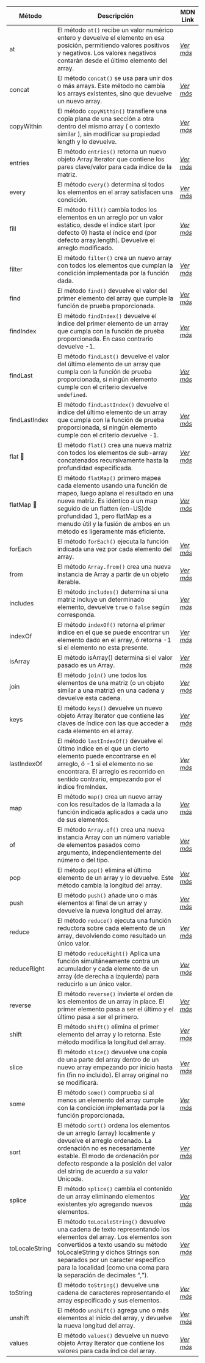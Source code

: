 
| Método         | Descripción                                                                                                                                                                                                                                                                                             | MDN Link                                                                                                          |
| -------------- | ------------------------------------------------------------------------------------------------------------------------------------------------------------------------------------------------------------------------------------------------------------------------------------------------------- | ----------------------------------------------------------------------------------------------------------------- |
| at             | El método `at()` recibe un valor numérico entero y devuelve el elemento en esa posición, permitiendo valores positivos y negativos. Los valores negativos contarán desde el último elemento del array.                                                                                                  | _[Ver más](https://developer.mozilla.org/es/docs/Web/JavaScript/Reference/Global_Objects/Array/at )_              |
| concat         | El método `concat()` se usa para unir dos o más arrays. Este método no cambia los arrays existentes, sino que devuelve un nuevo array.                                                                                                                                                                  | _[Ver más](https://developer.mozilla.org/es/docs/Web/JavaScript/Reference/Global_Objects/Array/concat)_           |
| copyWithin     | El método `copyWithin()` transfiere una copia plana de una sección a otra dentro del mismo array ( o contexto similar ), sin modificar su propiedad length y lo devuelve.                                                                                                                               | _[Ver más](https://developer.mozilla.org/es/docs/Web/JavaScript/Reference/Global_Objects/Array/copyWithin )_      |
| entries        | El método `entries()` retorna un nuevo objeto Array Iterator que contiene los pares clave/valor para cada índice de la matriz.                                                                                                                                                                          | _[Ver más](https://developer.mozilla.org/es/docs/Web/JavaScript/Reference/Global_Objects/Array/entries )_         |
| every          | El método `every()` determina si todos los elementos en el array satisfacen una condición.                                                                                                                                                                                                              | _[Ver más](https://developer.mozilla.org/es/docs/Web/JavaScript/Reference/Global_Objects/Array/every )_           |
| fill           | El método `fill()` cambia todos los elementos en un arreglo por un valor estático, desde el índice start (por defecto 0) hasta el índice end (por defecto array.length). Devuelve el arreglo modificado.                                                                                                | _[Ver más](https://developer.mozilla.org/es/docs/Web/JavaScript/Reference/Global_Objects/Array/filter )_          |
| filter         | El método `filter()` crea un nuevo array con todos los elementos que cumplan la condición implementada por la función dada.                                                                                                                                                                             | _[Ver más](https://developer.mozilla.org/es/docs/Web/JavaScript/Reference/Global_Objects/Array/at )_              |
| find           | El método `find()` devuelve el valor del primer elemento del array que cumple la función de prueba proporcionada.                                                                                                                                                                                       | _[Ver más](https://developer.mozilla.org/es/docs/Web/JavaScript/Reference/Global_Objects/Array/find )_            |
| findIndex      | El método `findIndex()` devuelve el índice del primer elemento de un array que cumpla con la función de prueba proporcionada. En caso contrario devuelve -1.                                                                                                                                            | _[Ver más](https://developer.mozilla.org/es/docs/Web/JavaScript/Reference/Global_Objects/Array/findIndex )_       |
| findLast       | El método `findLast()` devuelve el valor del último elemento de un array que cumpla con la función de prueba proporcionada, si ningún elemento cumple con el criterio devuelve `undefined`.                                                                                                             | _[Ver más](https://developer.mozilla.org/en-US/docs/Web/JavaScript/Reference/Global_Objects/Array/findLast)_      |
| findLastIndex  | El método `findLastIndex()` devuelve el índice del último elemento de un array que cumpla con la función de prueba proporcionada, si ningún elemento cumple con el criterio devuelve -1.                                                                                                                | _[Ver más](https://developer.mozilla.org/en-US/docs/Web/JavaScript/Reference/Global_Objects/Array/findLastIndex)_ |
| flat     🧪     | El método `flat()` crea una nueva matriz con todos los elementos de sub-array concatenados recursivamente hasta la profundidad especificada.                                                                                                                                                            | _[Ver más](https://developer.mozilla.org/es/docs/Web/JavaScript/Reference/Global_Objects/Array/flat)_             |
| flatMap    🧪   | El método `flatMap()` primero mapea cada elemento usando una función de mapeo, luego aplana el resultado en una nueva matriz. Es idéntico a un map seguido de un flatten (en-US)de profundidad 1, pero flatMap es a menudo útil y la fusión de ambos en un método es ligeramente más eficiente.         | _[Ver más](https://developer.mozilla.org/es/docs/Web/JavaScript/Reference/Global_Objects/Array/flatMap )_         |
| forEach        | El método `forEach()` ejecuta la función indicada una vez por cada elemento del array.                                                                                                                                                                                                                  | _[Ver más](https://developer.mozilla.org/es/docs/Web/JavaScript/Reference/Global_Objects/Array/forEach )_         |
| from           | El método `Array.from()` crea una nueva instancia de Array a partir de un objeto iterable.                                                                                                                                                                                                              | _[Ver más](https://developer.mozilla.org/es/docs/Web/JavaScript/Reference/Global_Objects/Array/from)_             |
| includes       | El método `includes()` determina si una matriz incluye un determinado elemento, devuelve `true` o `false` según corresponda.                                                                                                                                                                            | _[Ver más](https://developer.mozilla.org/es/docs/Web/JavaScript/Reference/Global_Objects/Array/includes )_        |
| indexOf        | El método `indexOf()` retorna el primer índice en el que se puede encontrar un elemento dado en el array, ó retorna -1 si el elemento no esta presente.                                                                                                                                                 | _[Ver más](https://developer.mozilla.org/es/docs/Web/JavaScript/Reference/Global_Objects/Array/indexOf )_         |
| isArray        | El método isArray() determina si el valor pasado es un Array.                                                                                                                                                                                                                                           | _[Ver más](https://developer.mozilla.org/es/docs/Web/JavaScript/Reference/Global_Objects/Array/isArray )_         |
| join           | El método `join()` une todos los elementos de una matriz (o un objeto similar a una matriz) en una cadena y devuelve esta cadena.                                                                                                                                                                       | _[Ver más](https://developer.mozilla.org/es/docs/Web/JavaScript/Reference/Global_Objects/Array/join )_            |
| keys           | El método `keys()` devuelve un nuevo objeto Array Iterator que contiene las claves de índice con las que acceder a cada elemento en el array.                                                                                                                                                           | _[Ver más](https://developer.mozilla.org/es/docs/Web/JavaScript/Reference/Global_Objects/Array/keys )_            |
| lastIndexOf    | El método `lastIndexOf()` devuelve el último índice en el que un cierto elemento puede encontrarse en el arreglo, ó -1 si el elemento no se encontrara. El arreglo es recorrido en sentido contrario, empezando por el índice fromIndex.                                                                | _[Ver más](https://developer.mozilla.org/es/docs/Web/JavaScript/Reference/Global_Objects/Array/lastIndexOf )_     |
| map            | El método `map()` crea un nuevo array con los resultados de la llamada a la función indicada aplicados a cada uno de sus elementos.                                                                                                                                                                     | _[Ver más](https://developer.mozilla.org/es/docs/Web/JavaScript/Reference/Global_Objects/Array/map )_             |
| of             | El método `Array.of()` crea una nueva instancia Array con un número variable de elementos pasados como argumento, independientemente del número o del tipo.                                                                                                                                             | _[Ver más](https://developer.mozilla.org/es/docs/Web/JavaScript/Reference/Global_Objects/Array/of )_              |
| pop            | El método `pop()` elimina el último elemento de un array y lo devuelve. Este método cambia la longitud del array.                                                                                                                                                                                       | _[Ver más](https://developer.mozilla.org/es/docs/Web/JavaScript/Reference/Global_Objects/Array/pop )_             |
| push           | El método `push()` añade uno o más elementos al final de un array y devuelve la nueva longitud del array.                                                                                                                                                                                               | _[Ver más](https://developer.mozilla.org/es/docs/Web/JavaScript/Reference/Global_Objects/Array/push )_            |
| reduce         | El método `reduce()` ejecuta una función reductora sobre cada elemento de un array, devolviendo como resultado un único valor.                                                                                                                                                                          | _[Ver más](https://developer.mozilla.org/es/docs/Web/JavaScript/Reference/Global_Objects/Array/reduce )_          |
| reduceRight    | El método `reduceRight()` Aplica una función simultáneamente contra un acumulador y cada elemento de un array (de derecha a izquierda) para reducirlo a un único valor.                                                                                                                                 | _[Ver más](https://developer.mozilla.org/es/docs/Web/JavaScript/Reference/Global_Objects/Array/reduceRight )_     |
| reverse        | El método `reverse()` invierte el orden de los elementos de un array in place. El primer elemento pasa a ser el último y el último pasa a ser el primero.                                                                                                                                               | _[Ver más](https://developer.mozilla.org/es/docs/Web/JavaScript/Reference/Global_Objects/Array/reverse )_         |
| shift          | El método `shift()` elimina el primer elemento del array y lo retorna. Este método modifica la longitud del array.                                                                                                                                                                                      | _[Ver más](https://developer.mozilla.org/es/docs/Web/JavaScript/Reference/Global_Objects/Array/shift )_           |
| slice          | El método `slice()` devuelve una copia de una parte del array dentro de un nuevo array empezando por inicio hasta fin (fin no incluido). El array original no se modificará.                                                                                                                            | _[Ver más](https://developer.mozilla.org/es/docs/Web/JavaScript/Reference/Global_Objects/Array/slice )_           |
| some           | El método `some()` comprueba si al menos un elemento del array cumple con la condición implementada por la función proporcionada.                                                                                                                                                                       | _[Ver más](https://developer.mozilla.org/es/docs/Web/JavaScript/Reference/Global_Objects/Array/some )_            |
| sort           | El método `sort()` ordena los elementos de un arreglo (array) localmente y devuelve el arreglo ordenado. La ordenación no es necesariamente estable. El modo de ordenación por defecto responde a la posición del valor del string de acuerdo a su valor Unicode.                                       | _[Ver más](https://developer.mozilla.org/es/docs/Web/JavaScript/Reference/Global_Objects/Array/sort )_            |
| splice         | El método `splice()` cambia el contenido de un array eliminando elementos existentes y/o agregando nuevos elementos.                                                                                                                                                                                    | _[Ver más](https://developer.mozilla.org/es/docs/Web/JavaScript/Reference/Global_Objects/Array/splice )_          |
| toLocaleString | El método `toLocaleString()` devuelve una cadena de texto representando los elementos del array. Los elementos son convertidos a texto usando su método toLocaleString y dichos Strings son separados por un caracter específico para la localidad (como una coma para la separación de decimales “,”). | _[Ver más](https://developer.mozilla.org/es/docs/Web/JavaScript/Reference/Global_Objects/Array/toLocaleString )_  |
| toString       | El método `toString()` devuelve una cadena de caracteres representando el array especificado y sus elementos.                                                                                                                                                                                           | _[Ver más](https://developer.mozilla.org/es/docs/Web/JavaScript/Reference/Global_Objects/Array/toString )_        |
| unshift        | El método `unshift()` agrega uno o más elementos al inicio del array, y devuelve la nueva longitud del array.                                                                                                                                                                                           | _[Ver más](https://developer.mozilla.org/es/docs/Web/JavaScript/Reference/Global_Objects/Array/unshift )_         |
| values         | El método `values()` devuelve un nuevo objeto Array Iterator que contiene los valores para cada índice del array.                                                                                                                                                                                       | _[Ver más](https://developer.mozilla.org/es/docs/Web/JavaScript/Reference/Global_Objects/Array/values )_          |
